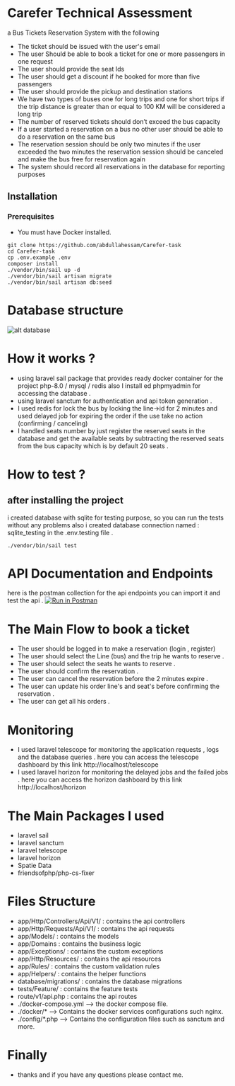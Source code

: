 # Carefer Technical Assessment

a Bus Tickets Reservation System with the following

* The ticket should be issued with the user's email
* The user Should be able to book a ticket for one or more passengers in one request
* The user should provide the seat Ids
* The user should get a discount if he booked for more than five passengers
* The user should provide the pickup and destination stations
* We have two types of buses one for long trips and one for short trips if the trip distance is
  greater than or equal to 100 KM will be considered a long trip
* The number of reserved tickets should don’t exceed the bus capacity
* If a user started a reservation on a bus no other user should be able to do a reservation on the
  same bus
* The reservation session should be only two minutes if the user exceeded the two minutes the
  reservation session should be canceled and make the bus free for reservation again
* The system should record all reservations in the database for reporting purposes
## Installation
### Prerequisites
* You must have Docker installed.

```shell
git clone https://github.com/abdullahessam/Carefer-task
cd Carefer-task
cp .env.example .env
composer install
./vendor/bin/sail up -d
./vendor/bin/sail artisan migrate
./vendor/bin/sail artisan db:seed

```
# Database structure
![alt database](https://www11.0zz0.com/2023/04/28/01/194804685.png)

# How it works ?
* using laravel sail package that provides ready docker container for the project  php-8.0 / mysql / redis
  also I install ed phpmyadmin for accessing the database .
* using laravel sanctum for authentication and api token generation .
* I used redis for lock the bus by locking the line->id for 2 minutes and used delayed job for expiring the order if the use take no action (confirming / canceling)
* I handled seats number by just register the reserved seats in the database and get the available seats by subtracting the reserved seats from the bus capacity which is by default 20 seats .

# How to test ?
## after installing the project
i created database with sqlite for testing purpose, so you can run the tests without any problems also  i created database connection named : sqlite_testing in the .env.testing file .
```shell
./vendor/bin/sail test
```


# API Documentation and Endpoints
here is the postman collection for the api endpoints you can import it and test the api .
[![Run in Postman](https://run.pstmn.io/button.svg)](https://documenter.getpostman.com/view/2535308/2s93eR6bj5)

# The Main Flow to book a ticket
* The user should be logged in to make a reservation (login , register)
* The user should select the Line (bus) and the trip he wants to reserve .
* The user should select the seats he wants to reserve .
* The user should confirm the reservation .
* The user can cancel the reservation before the 2 minutes expire .
* The user can update his order line's and seat's before confirming the reservation .
* The user can get all his orders .

# Monitoring
* I used laravel telescope for monitoring the application requests , logs and the database queries .
here you can access the telescope dashboard by this link http://localhost/telescope
* I used laravel horizon for monitoring the delayed jobs and the failed jobs .
here you can access the horizon dashboard by this link http://localhost/horizon

# The Main Packages I used
* laravel sail
* laravel sanctum
* laravel telescope
* laravel horizon
* Spatie Data
* friendsofphp/php-cs-fixer

# Files Structure
* app/Http/Controllers/Api/V1/ : contains the api controllers
* app/Http/Requests/Api/V1/ : contains the api requests
* app/Models/ : contains the models
* app/Domains : contains the business logic
* app/Exceptions/ : contains the custom exceptions
* app/Http/Resources/ : contains the api resources
* app/Rules/ : contains the custom validation rules
* app/Helpers/ : contains the helper functions
* database/migrations/ : contains the database migrations
* tests/Feature/ : contains the feature tests
* route/v1/api.php : contains the api routes
* ./docker-compose.yml --> the docker compose file.
 * ./docker/* --> Contains the docker services configurations such nginx.
*  ./config/*.php --> Contains the configuration files such as sanctum and more.

# Finally
* thanks and if you have any questions please contact me.
